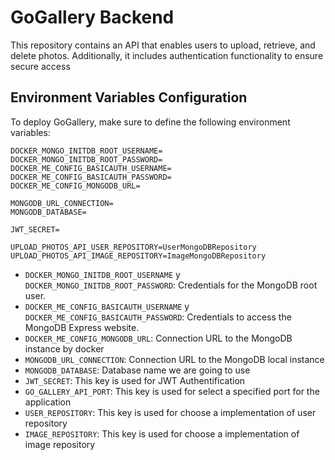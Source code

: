# GoGallery Backend

This repository contains an API that enables users to upload, retrieve, and delete photos. Additionally, it includes authentication functionality to ensure secure access

## Environment Variables Configuration

To deploy GoGallery, make sure to define the following environment variables:

```dotenv
DOCKER_MONGO_INITDB_ROOT_USERNAME=
DOCKER_MONGO_INITDB_ROOT_PASSWORD=
DOCKER_ME_CONFIG_BASICAUTH_USERNAME=
DOCKER_ME_CONFIG_BASICAUTH_PASSWORD=
DOCKER_ME_CONFIG_MONGODB_URL=

MONGODB_URL_CONNECTION=
MONGODB_DATABASE=

JWT_SECRET=

UPLOAD_PHOTOS_API_USER_REPOSITORY=UserMongoDBRepository
UPLOAD_PHOTOS_API_IMAGE_REPOSITORY=ImageMongoDBRepository
```

* `DOCKER_MONGO_INITDB_ROOT_USERNAME` y `DOCKER_MONGO_INITDB_ROOT_PASSWORD`: Credentials for the MongoDB root user.
* `DOCKER_ME_CONFIG_BASICAUTH_USERNAME` y `DOCKER_ME_CONFIG_BASICAUTH_PASSWORD`: Credentials to access the MongoDB Express website.
* `DOCKER_ME_CONFIG_MONGODB_URL`:  Connection URL to the MongoDB instance by docker
* `MONGODB_URL_CONNECTION`:  Connection URL to the MongoDB local instance
* `MONGODB_DATABASE`:  Database name we are going to use
* `JWT_SECRET`: This key is used for JWT Authentification
* `GO_GALLERY_API_PORT`: This key is used for select a specified port for the application
* `USER_REPOSITORY`: This key is used for choose a implementation of user repository
* `IMAGE_REPOSITORY`: This key is used for choose a implementation of image repository
